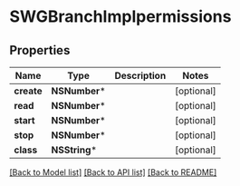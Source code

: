 # SWGBranchImplpermissions

## Properties
Name | Type | Description | Notes
------------ | ------------- | ------------- | -------------
**create** | **NSNumber*** |  | [optional] 
**read** | **NSNumber*** |  | [optional] 
**start** | **NSNumber*** |  | [optional] 
**stop** | **NSNumber*** |  | [optional] 
**class** | **NSString*** |  | [optional] 

[[Back to Model list]](../README.md#documentation-for-models) [[Back to API list]](../README.md#documentation-for-api-endpoints) [[Back to README]](../README.md)


